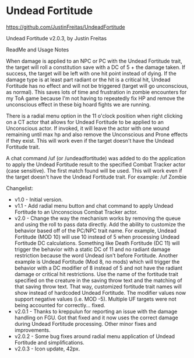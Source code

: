 # Undead Fortitude

https://github.com/JustinFreitas/UndeadFortitude

Undead Fortitude v2.0.3, by Justin Freitas

ReadMe and Usage Notes

When damage is applied to an NPC or PC with the Undead Fortitude trait, the target will roll a constitution save with a DC of 5 + the damage taken.  If success, the target will be left with one hit point instead of dying.  If the damage type is at least part radiant or the hit is a critical hit, Undead Fortitude has no effect and will not be triggered (target will go unconscious, as normal).  This saves lots of time and frustration in zombie encounters for my ToA game because I'm not having to repeatedly fix HP and remove the unconscious effect in these big hoard fights we are running.

There is a radial menu option in the 11 o'clock position when right clicking on a CT actor that allows for Undead Fortitude to be applied to an Unconscious actor.  If invoked, it will leave the actor with one wound remaining until max hp and also remove the Unconscious and Prone effects if they exist.  This will work even if the target doesn't have the Undead Fortitude trait.

A chat command /uf (or /undeadfortitude) was added to do the application to apply the Undead Fortitude result to the specified Combat Tracker actor (case sensitive).  The first match found will be used.  This will work even if the target doesn't have the Undead Fortitude trait.  For example: /uf Zombie

Changelist:
- v1.0 - Initial version.
- v1.1 - Add radial menu button and chat command to apply Undead Fortitude to an Unconscious Combat Tracker actor.
- v2.0 - Change the way the mechanism works by removing the queue and using the roll to pass data directly.  Add the ability to customize the behavior based off of the PC/NPC trait name.  For example, Undead Fortitude (MOD 10) will use 10 instead of 5 when processing Undead Fortitude DC calculations.  Something like Death Fortitude (DC 11) will trigger the behavior with a static DC of 11 and no radiant damage restriction because the word Undead isn't before Fortitude.  Another example is Undead Fortitude (Mod 8, no mods) which will trigger the behavior with a DC modifier of 8 instead of 5 and not have the radiant damage or critical hit restrictions.  Use the name of the fortitude trait specified on the creature in the saving throw text and the matching of that saving throw text.  That way, customized fortitude trait names will show instead of hardcoded Undead Fortitude.  The modifier values now support negative values (i.e. MOD -5).  Multiple UF targets were not being accounted for correctly... fixed.
- v2.0.1 - Thanks to kreppulun for reporting an issue with the damage handling on FGU.  Got that fixed and it now uses the correct damage during Undead Fortitude processing.  Other minor fixes and improvements.
- v2.0.2 - Some bug fixes around radial menu application of Undead Fortitude and simplifications.
- v2.0.3 - Icon update, 42px.

